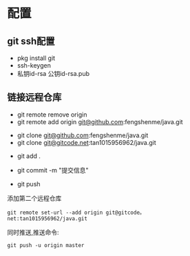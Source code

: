 # 配置

## git ssh配置
- pkg install git 
- ssh-keygen 
- 私钥id-rsa 公钥id-rsa.pub 
## 链接远程仓库
- git remote remove origin
- git remote add origin git@github.com:fengshenme/java.git

<!-- 克隆仓库 -->
- git clone git@github.com:fengshenme/java.git
- git clone git@gitcode.net:tan1015956962/java.git

<!-- add change -->
- git add .

<!-- 提交到本地仓库 -->
- git commit -m "提交信息"
<!-- 推送远程仓库 -->
- git push 

<!-- - git push --set-upstream origin master -->

添加第二个远程仓库
```
git remote set-url --add origin git@gitcode。net:tan1015956962/java.git
```
同时推送,推送命令:
```
git push -u origin master
```
